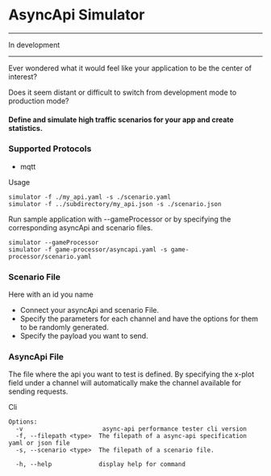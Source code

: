 # AsyncApi Simulator
___

 In development
 
---

Ever wondered what it would feel like your application to 
be the center of interest?

Does it seem distant or difficult to switch from development mode
to production mode?

#### Define and simulate high traffic scenarios for your app and create statistics.

### Supported Protocols

- mqtt

Usage

```
simulator -f ./my_api.yaml -s ./scenario.yaml
simulator -f ../subdirectory/my_api.json -s ./scenario.json
```

Run sample application with --gameProcessor or by specifying the corresponding 
asyncApi and scenario files.
```
simulator --gameProcessor
simulator -f game-processor/asyncapi.yaml -s game-processor/scenario.yaml

```

### Scenario File 

Here with an id you name 
- Connect your asyncApi and scenario File. 
- Specify the parameters for each channel and have the options for them to be randomly generated.
- Specify the payload you want to send.

### AsyncApi File

 The file where the api you want to test is defined. By specifying the x-plot field
under a channel will automatically make the channel available for sending requests.


Cli

```
Options:
  -v                      async-api performance tester cli version
  -f, --filepath <type>  The filepath of a async-api specification yaml or json file
  -s, --scenario <type>  The filepath of a scenario file.
  
  -h, --help             display help for command

```



